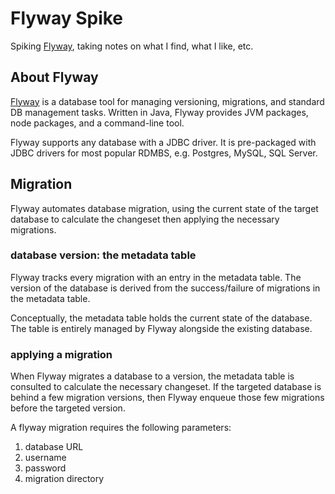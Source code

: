 # Flyway Spike

Spiking [Flyway](https://flywaydb.org/), taking notes on what I find, what I like, etc.

## About Flyway

[Flyway](https://flywaydb.org/getstarted/how) is a database tool for managing versioning, migrations, and standard DB management tasks. Written in Java, Flyway provides JVM packages, node packages, and a command-line tool.

Flyway supports any database with a JDBC driver. It is pre-packaged with JDBC drivers for most popular RDMBS, e.g. Postgres, MySQL, SQL Server.

## Migration

Flyway automates database migration, using the current state of the target database to calculate the changeset then applying the necessary migrations.

### database version: the metadata table

Flyway tracks every migration with an entry in the metadata table. The version of the database is derived from the success/failure of migrations in the metadata table.

Conceptually, the metadata table holds the current state of the database. The table is entirely managed by Flyway alongside the existing database.

### applying a migration

When Flyway migrates a database to a version, the metadata table is consulted to calculate the necessary changeset. If the targeted database is behind a few migration versions, then Flyway enqueue those few migrations before the targeted version.

A flyway migration requires the following parameters:
1. database URL
2. username
3. password
4. migration directory
